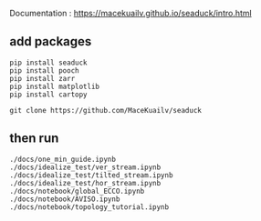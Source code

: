 
Documentation : https://macekuailv.github.io/seaduck/intro.html

## add packages

```
pip install seaduck
pip install pooch
pip install zarr
pip install matplotlib
pip install cartopy

git clone https://github.com/MaceKuailv/seaduck
```

## then run 

```
./docs/one_min_guide.ipynb
./docs/idealize_test/ver_stream.ipynb
./docs/idealize_test/tilted_stream.ipynb
./docs/idealize_test/hor_stream.ipynb
./docs/notebook/global_ECCO.ipynb
./docs/notebook/AVISO.ipynb
./docs/notebook/topology_tutorial.ipynb
```


